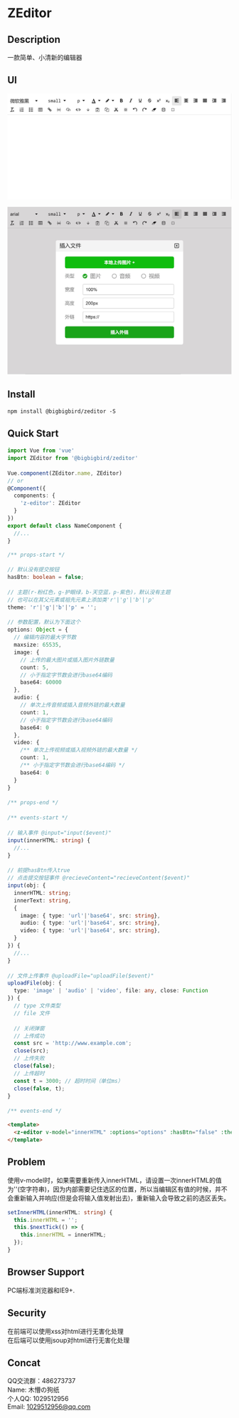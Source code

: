 ﻿# ZEditor

## Description

一款简单、小清新的编辑器

## UI

![image](截图0.jpg)

![image](截图1.jpg)

## Install

```shell
npm install @bigbigbird/zeditor -S
```

## Quick Start

``` typescript
import Vue from 'vue'
import ZEditor from '@bigbigbird/zeditor'

Vue.component(ZEditor.name, ZEditor)
// or
@Component({
  components: {
    'z-editor': ZEditor
  }
})
export default class NameComponent {
  //...
}
```

``` typescript
/** props-start */

// 默认没有提交按钮
hasBtn: boolean = false;

// 主题(r-粉红色，g-护眼绿，b-天空蓝，p-紫色)，默认没有主题
// 也可以在其父元素或祖先元素上添加类'r'|'g'|'b'|'p'
theme: 'r'|'g'|'b'|'p' = '';

// 参数配置，默认为下面这个
options: Object = {
  // 编辑内容的最大字节数
  maxsize: 65535,
  image: {
    // 上传的最大图片或插入图片外链数量
    count: 5,
    // 小于指定字节数会进行base64编码
    base64: 60000
  },
  audio: {
    // 单次上传音频或插入音频外链的最大数量
    count: 1,
    // 小于指定字节数会进行base64编码
    base64: 0
  },
  video: {
    /** 单次上传视频或插入视频外链的最大数量 */
    count: 1,
    /** 小于指定字节数会进行base64编码 */
    base64: 0
  }
}

/** props-end */

/** events-start */

// 输入事件 @input="input($event)"
input(innerHTML: string) {
  //...
}

// 前提hasBtn传入true
// 点击提交按钮事件 @recieveContent="recieveContent($event)"
input(obj: {
  innerHTML: string;
  innerText: string,
  {
    image: { type: 'url'|'base64', src: string},
    audio: { type: 'url'|'base64', src: string},
    video: { type: 'url'|'base64', src: string},
  }
}) {
  //...
}

// 文件上传事件 @uploadFile="uploadFile($event)"
uploadFile(obj: {
  type: 'image' | 'audio' | 'video', file: any, close: Function
}) {
  // type 文件类型
  // file 文件

  // 关闭弹窗
  // 上传成功
  const src = 'http://www.example.com';
  close(src);
  // 上传失败
  close(false);
  // 上传超时
  const t = 3000; // 超时时间（单位ms）
  close(false, t);
}

/** events-end */
```

``` html
<template>
  <z-editor v-model="innerHTML" :options="options" :hasBtn="false" :theme="g" @input="input($event)" @recieveContent="recieveContent($event)"  @uploadFile="uploadFile($event)"/>
</template>
```

## Problem

使用v-model时，如果需要重新传入innerHTML，请设置一次innerHTML的值为''(空字符串)，因为内部需要记住选区的位置，所以当编辑区有值的时候，并不会重新输入并响应(但是会将输入值发射出去)，重新输入会导致之前的选区丢失。

``` typescript
setInnerHTML(innerHTML: string) {
  this.innerHTML = '';
  this.$nextTick(() => {
    this.innerHTML = innerHTML;
  });
}
```

## Browser Support

PC端标准浏览器和IE9+.

## Security

在前端可以使用xss对html进行无害化处理  
在后端可以使用jsoup对html进行无害化处理

## Concat

QQ交流群：486273737  
Name:  木懵の狗纸  
个人QQ: 1029512956  
Email: 1029512956@qq.com  
